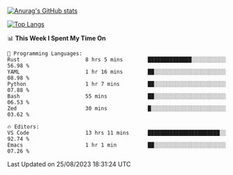 [![Anurag's GitHub stats](https://github-readme-stats.vercel.app/api?username=wugouzi&count_private=true)](https://github.com/anuraghazra/github-readme-stats)

[![Top Langs](https://github-readme-stats.vercel.app/api/top-langs/?username=wugouzi&layout=compact&count_private=true&hide=html)](https://github.com/anuraghazra/github-readme-stats)

<!--START_SECTION:waka-->
📊 **This Week I Spent My Time On** 

```text
💬 Programming Languages: 
Rust                     8 hrs 5 mins        ██████████████░░░░░░░░░░░   56.98 % 
YAML                     1 hr 16 mins        ██░░░░░░░░░░░░░░░░░░░░░░░   08.98 % 
Python                   1 hr 7 mins         ██░░░░░░░░░░░░░░░░░░░░░░░   07.88 % 
Bash                     55 mins             ██░░░░░░░░░░░░░░░░░░░░░░░   06.53 % 
Zed                      30 mins             █░░░░░░░░░░░░░░░░░░░░░░░░   03.62 % 

🔥 Editors: 
VS Code                  13 hrs 11 mins      ███████████████████████░░   92.74 % 
Emacs                    1 hr 1 min          ██░░░░░░░░░░░░░░░░░░░░░░░   07.26 % 
```


 Last Updated on 25/08/2023 18:31:24 UTC
<!--END_SECTION:waka-->

<!--
**wugouzi/wugouzi** is a ✨ _special_ ✨ repository because its `README.md` (this file) appears on your GitHub profile.

Here are some ideas to get you started:

- 🔭 I’m currently working on ...
- 🌱 I’m currently learning ...
- 👯 I’m looking to collaborate on ...
- 🤔 I’m looking for help with ...
- 💬 Ask me about ...
- 📫 How to reach me: ...
- 😄 Pronouns: ...
- ⚡ Fun fact: ...
-->
